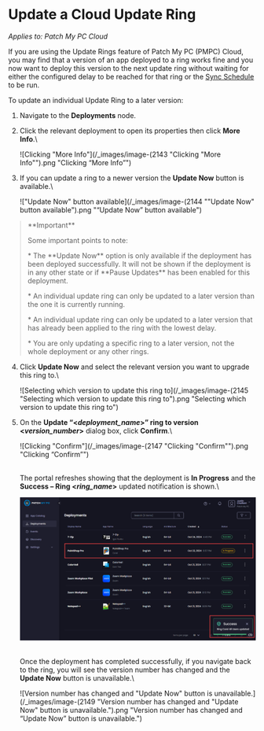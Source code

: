 # Update a Cloud Update Ring

_Applies to: Patch My PC Cloud_

If you are using the Update Rings feature of Patch My PC (PMPC) Cloud, you may find that a version of an app deployed to a ring works fine and you now want to deploy this version to the next update ring without waiting for either the configured delay to be reached for that ring or the [Sync Schedule](../../cloud-administration/manage-the-sync-schedule-in-cloud.md) to be run.

To update an individual Update Ring to a later version:

1. Navigate to the **Deployments** node.
2.  Click the relevant deployment to open its properties then click **More Info**.\


    ![Clicking "More Info"](/_images/image-(2143 "Clicking \"More Info\"").png "Clicking “More Info”")


3.  If you can update a ring to a newer version the **Update Now** button is available.\


    !["Update Now" button available](/_images/image-(2144 "\"Update Now\" button available").png "“Update Now” button available")



<blockquote class="wp-block-quote">
<p>**Important**</p>
<p>Some important points to note:</p>
<p>* The **Update Now** option is only available if the deployment has been deployed successfully. It will not be shown if the deployment is in any other state or if **Pause Updates** has been enabled for this deployment.</p>
<p>* An individual update ring can only be updated to a later version than the one it is currently running.</p>
<p>* An individual update ring can only be updated to a later version that has already been applied to the ring with the lowest delay.</p>
<p>* You are only updating a specific ring to a later version, not the whole deployment or any other rings.</p>
</blockquote>

4.  Click **Update Now** and select the relevant version you want to upgrade this ring to.\


    ![Selecting which version to update this ring to](/_images/image-(2145 "Selecting which version to update this ring to").png "Selecting which version to update this ring to")


5.  On the **Update “<**_**deployment\_name**_**>” ring to version <**_**version\_number**_**>** dialog box, click **Confirm**.\


    ![Clicking "Confirm"](/_images/image-(2147 "Clicking \"Confirm\"").png "Clicking “Confirm”")

    \
    The portal refreshes showing that the deployment is **In Progress** and the **Success – Ring <**_**ring\_name**_**>** updated notification is shown.\


    ![](/_images/image-(2148).png "")

    \
    Once the deployment has completed successfully, if you navigate back to the ring, you will see the version number has changed and the **Update Now** button is unavailable.\


    ![Version number has changed and "Update Now" button is unavailable.](/_images/image-(2149 "Version number has changed and \"Update Now\" button is unavailable.").png "Version number has changed and “Update Now” button is unavailable.")